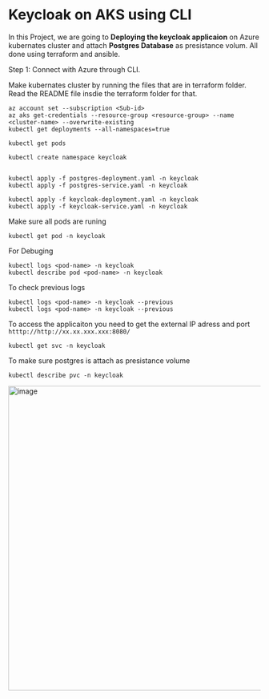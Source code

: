 # Keycloak on AKS using CLI
In this Project, we are going to **Deploying the keycloak applicaion** on Azure kubernates cluster and attach **Postgres Database** as presistance volum. All done using terraform and ansible. 

Step 1:
Connect with Azure through CLI.

Make kubernates cluster by running the files that are in terraform folder. Read the README file insdie the terraform folder for that. 


```
az account set --subscription <Sub-id>
az aks get-credentials --resource-group <resource-group> --name <cluster-name> --overwrite-existing
kubectl get deployments --all-namespaces=true

kubectl get pods

kubectl create namespace keycloak


kubectl apply -f postgres-deployment.yaml -n keycloak
kubectl apply -f postgres-service.yaml -n keycloak

kubectl apply -f keycloak-deployment.yaml -n keycloak
kubectl apply -f keycloak-service.yaml -n keycloak

```

Make sure all pods are runing

```
kubectl get pod -n keycloak
```

For Debuging

```
kubectl logs <pod-name> -n keycloak
kubectl describe pod <pod-name> -n keycloak

```

To check previous logs 

```
kubectl logs <pod-name> -n keycloak --previous
kubectl logs <pod-name> -n keycloak --previous

```
To access the applicaiton you need to get the external IP adress and port  `htttp://http://xx.xx.xxx.xxx:8080/`

```
kubectl get svc -n keycloak

```



To make sure postgres is attach as presistance volume
```
kubectl describe pvc -n keycloak
```


<img width="1089" height="608" alt="image" src="https://github.com/user-attachments/assets/ee1f4dc7-ee99-4fe4-93a6-0a839175ebdb" />
